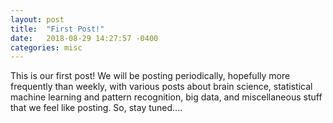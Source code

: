 ```yaml
---
layout: post
title:  "First Post!"
date:   2018-08-29 14:27:57 -0400
categories: misc
---
```


This is our first post!  We will be posting periodically, hopefully more frequently than weekly, with various posts about brain science, statistical machine learning and pattern recognition, big data, and miscellaneous stuff that we feel like posting.  So, stay tuned....
